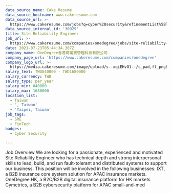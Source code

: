 ```yaml
---
data_source_name: Cake Resume
data_source_hostname: www.cakeresume.com
data_source_url: >-
  https://www.cakeresume.com/jobs?q=cyber%20security&refinementList%5Blang_name%5D%5B0%5D=English&refinementList%5Bsalary_type%5D=per_year&range%5Bsalary_range%5D%5Bmin%5D=1000000
data_source_internal_id: '30929'
title: Site Reliability Engineer
job_url: >-
  https://www.cakeresume.com/companies/onedegree/jobs/site-reliability-engineer-afa77e
date: 2021-07-23T05:44:34.307Z
company_name: OneDegree香港商甯寶管理科技有限公司
company_page_url: 'https://www.cakeresume.com/companies/onedegree'
company_logo_url: >-
  https://media.cakeresume.com/image/upload/s--xqiEHvO1--/c_pad,fl_png8,h_200,w_200/v1578296147/zhabcskfo2ifv72dmwtx.png
salary_text: TWD840000 - TWD1680000
salary_currency: TWD
salary_type: per_year
salary_min: 840000
salary_max: 1680000
location_list:
  - Taiwan
  - ', Taiwan'
  - 'Taipei, Taiwan'
job_tags:
  - SRE
  - FinTech
badges:
  - Cyber Security

---
```


Job Overview We are looking for a passionate, experienced and motivated Site Reliability Engineer who has technical depth and strong interpersonal skills to lead, build, and run fault-tolerant and distributed systems to support our business. This position will be involved in the following businesses: IXT, a B2B insurance core system solution for APAC insurance markets. OneDegree HK, a B2C/B2B digital insurance platform for HK markets Cymetrics, a B2B cybersecurity platform for APAC small-and-med